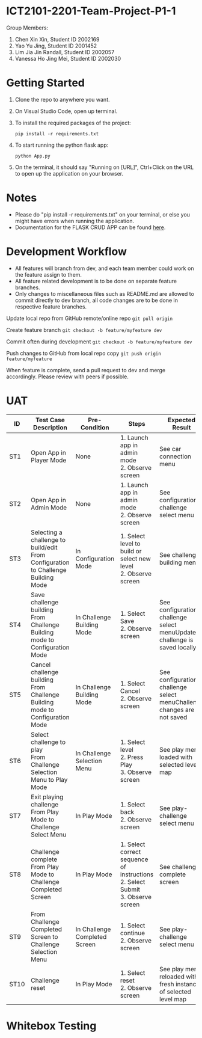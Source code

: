 # ICT2101-2201-Team-Project-P1-1
Group Members:
1. Chen Xin Xin, Student ID 2002169
2. Yao Yu Jing, Student ID 2001452
3. Lim Jia Jin Randall, Student ID 2002057
4. Vanessa Ho Jing Mei, Student ID 2002030

# Getting Started

1. Clone the repo to anywhere you want.

2. On Visual Studio Code, open up terminal.

3. To install the required packages of the project:
    ```
    pip install -r requirements.txt
    ```
3. To start running the python flask app:
    ```
    python App.py
    ```
4. On the terminal, it should say "Running on [URL]", Ctrl+Click on the URL to open up the application on your browser.

# Notes
- Please do "pip install -r requirements.txt" on your terminal, or else you might have errors when running the application.
- Documentation for the FLASK CRUD APP can be found [here](https://codeloop.org/flask-crud-application-with-sqlalchemy/).

# Development Workflow
- All features will branch from dev, and each team member could work on the feature assign to them. 
- All feature related development is to be done on separate feature branches.
- Only changes to miscellaneous files such as README.md are allowed to commit directly to dev branch, all code changes are to be done in respective feature branches.

Update local repo from GitHub remote/online repo
    ```
    git pull origin
    ```

Create feature branch
    ```
    git checkout -b feature/myfeature dev
    ```

Commit often during development
    ```
    git checkout -b feature/myfeature dev
    ```

Push changes to GitHub from local repo copy
    ```
    git push origin feature/myfeature
    ```

When feature is complete, send a pull request to dev and merge accordingly. Please review with peers if possible.



# UAT


| ID   | Test Case Description                                        | Pre-Condition                 | Steps                                                        | Expected Result                                              | Observed Result | Pass/Fail |
| ---- | ------------------------------------------------------------ | ----------------------------- | ------------------------------------------------------------ | ------------------------------------------------------------ | --------------- | --------- |
| ST1  | Open App in Player Mode                                      | None                          | 1. Launch app in admin mode<br />2. Observe screen           | See car connection menu                                      |                 |           |
| ST2  | Open App in Admin Mode                                       | None                          | 1. Launch app in admin mode<br />2. Observe screen           | See configuration-challenge select menu                      |                 |           |
| ST3  | Selecting a challenge to build/edit<br />From Configuration to Challenge Building Mode | In Configuration Mode         | 1. Select level to build or select new level<br />2. Observe screen | See challenge building menu                                  |                 |           |
| ST4  | Save challenge building<br />From Challenge Building mode to Configuration Mode | In Challenge Building Mode    | 1. Select Save<br />2. Observe screen                        | See configuration-challenge select menuUpdated challenge is saved locally |                 |           |
| ST5  | Cancel challenge building<br />From Challenge Building mode to Configuration Mode | In Challenge Building Mode    | 1. Select Cancel<br />2. Observe screen                      | See configuration-challenge select menuChallenge changes are not saved |                 |           |
| ST6  | Select challenge to play<br />From Challenge Selection Menu to Play Mode | In Challenge Selection Menu   | 1. Select level<br />2. Press Play<br />3. Observe screen    | See play menu loaded with selected level map                 |                 |           |
| ST7  | Exit playing challenge<br />From Play Mode to Challenge Select Menu | In Play Mode                  | 1. Select back<br />2. Observe screen                        | See play-challenge select menu                               |                 |           |
| ST8  | Challenge complete From Play Mode to Challenge Completed Screen | In Play Mode                  | 1. Select correct sequence of instructions<br />2. Select Submit<br />3. Observe screen | See challenge complete screen                                |                 |           |
| ST9  | From Challenge Completed Screen to Challenge Selection Menu  | In Challenge Completed Screen | 1. Select continue<br />2. Observe screen                    | See play-challenge select menu                               |                 |           |
| ST10 | Challenge reset                                              | In Play Mode                  | 1. Select reset<br />2. Observe screen                       | See play menu reloaded with fresh instance of selected level map |                 |           |



# Whitebox Testing
